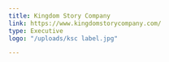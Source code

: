 ```yaml
---
title: Kingdom Story Company
link: https://www.kingdomstorycompany.com/
type: Executive
logo: "/uploads/ksc label.jpg"

---
```

